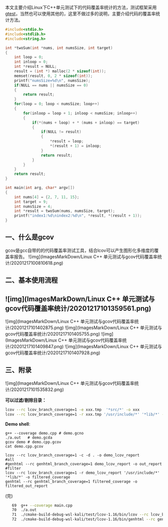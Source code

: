 本文主要介绍Linux下C++单元测试下的代码覆盖率统计的方法，测试框架采用[gtest](javascript:;)，当然也可以使用其他的，这里不做过多的说明，主要介绍代码的覆盖率统计方法。

```cpp
#include<stdio.h>
#include<stdlib.h>
#include<string.h>

int *twoSum(int *nums, int numsSize, int target)
{
    int loop = 0;
    int inloop = 0;
    int *result = NULL;
    result = (int *) malloc(2 * sizeof(int));
    memset(result, 0, 2 * sizeof(int));
    printf("numsSize=%d\n", numsSize);
    if(NULL == nums || numsSize == 0)
    {
        return result;
    }
    for(loop = 0; loop < numsSize; loop++)
    {
        for(inloop = loop + 1; inloop < numsSize; inloop++)
        {
            if(*(nums + loop) + * (nums + inloop) == target)
            {
                if(NULL != result)
                {
                    *result = loop;
                    *(result + 1) = inloop;
                }
                return result;
            }
        }
    }
    return result;
}

int main(int arg, char* argv[])
{
    int nums[4] = {2, 7, 11, 15};
    int target = 9;
    int numsSize = 4;
    int *result = twoSum(nums, numsSize, target);
    printf("index1:%d\nindex2:%d\n", *result, *(result + 1));
}
```



## **一、什么是gcov**

gcov是gcc自带的的代码覆盖率测试工具，结合lcov可以产生图形化多维度的覆盖率报告。
![img](ImagesMarkDown/Linux C++ 单元测试与gcov代码覆盖率统计/20201217100810618.png)

## **二、基本使用流程**

## ![img](ImagesMarkDown/Linux C++ 单元测试与gcov代码覆盖率统计/20201217101359561.png)

![img](ImagesMarkDown/Linux C++ 单元测试与gcov代码覆盖率统计/20201217101402875.png)
![img](ImagesMarkDown/Linux C++ 单元测试与gcov代码覆盖率统计/20201217101405755.png)
![img](ImagesMarkDown/Linux C++ 单元测试与gcov代码覆盖率统计/20201217101409847.png)
![img](ImagesMarkDown/Linux C++ 单元测试与gcov代码覆盖率统计/20201217101407928.png)

## **三、附录**

![img](ImagesMarkDown/Linux C++ 单元测试与gcov代码覆盖率统计/20201217101535832.png)

**可以过滤/剔除目录：**

```sh
lcov --rc lcov_branch_coverage=1 -e xxx.tmp  '*src/*' -o xxx
lcov --rc lcov_branch_coverage=1 -r xxx.tmp '/usr/include/*' '*lib/*' -o xxx
```



**Demo shell**:

```shell
g++ --coverage demo.cpp # demo.gcno
./a.out   # demo.gcda
gcov demo # demo.cpp.gcov
cat demo.cpp.gcov

lcov --rc lcov_branch_coverage=1 -c -d . -o demo_lcov_report
#all
#genhtml --rc genhtml_branch_coverage=1 demo_lcov_report -o out_report
#filter
lcov --rc lcov_branch_coverage=1 -r demo_lcov_report '/usr/include/*' '*lib/*' -o filtered_coverage
genhtml --rc genhtml_branch_coverage=1 filtered_coverage -o filtered_out_report
```

(完)

```sh
   69  g++ --coverage main.cpp
   70  ./a.out
   71  ./cmake-build-debug-wsl-kali/test/lcov-1.16/bin/lcov --rc lcov_branch_coverage=1 -c -d . -o main_report
   72  ./cmake-build-debug-wsl-kali/test/lcov-1.16/bin/genhtml --rc genhtml_branch_coverage=1 main_report -o report

```

